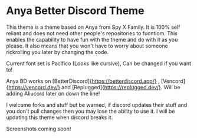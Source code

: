 # Anya Better Discord Theme
 This theme is a theme based on Anya from Spy X Family. It is 100% self reliant and does not need other people's repositories to fucntiom.
 This enables the capability to have fun with the theme and do with it as you please. 
 It also means that you won't have to worry about someone rickrolling you later by changing the code.

 Current font set is Pacifico (Looks like cursive), Can be changed if you want to!

 Anya BD works on [BetterDiscord]{https://betterdiscord.app/} , [Vencord]{https://vencord.dev/} and [Replugged]{https://replugged.dev/}. Will be adding Aliucord later on down the line!
 
 I welcome forks and stuff but be warned, if discord updates their stuff and you don't pull changes then you may lose the ability to use it. 
 I will be updating this theme when discord breaks it.

 Screenshots coming soon!
